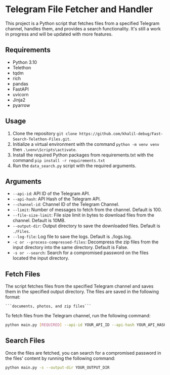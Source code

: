 # Telegram File Fetcher and Handler

This project is a Python script that fetches files from a specified Telegram channel, handles them, and provides a search functionality. It's still a work in progress and will be updated with more features.

## Requirements

- Python 3.10
- Telethon
- tqdm
- rich
- pandas
- FastAPI
- uvicorn
- Jinja2
- pyarrow

## Usage

1. Clone the repository `git clone https://github.com/khalil-debug/Fast-Search-Telethon-Files.git`.
2. Initialize a virtual environment with the command `python -m venv venv` then `.\venv\Scripts\activate`.
3. Install the required Python packages from requirements.txt with the command `pip install -r requirements.txt`
4. Run the `data_search.py` script with the required arguments.

## Arguments

- `--api-id`: API ID of the Telegram API.
- `--api-hash`: API Hash of the Telegram API.
- `--channel-id`: Channel ID of the Telegram Channel.
- `--limit`: Number of messages to fetch from the channel. Default is 100.
- `--file-size-limit`: File size limit in bytes to download files from the channel. Default is 10MB.
- `--output-dir`: Output directory to save the downloaded files. Default is ``./Files``.
- `--log-file`: Log file to save the logs. Default is ./logs.log.
- `-c or --process-compressed-files`: Decompress the zip files from the input directory into the same directory. Default is False.
- `-s or --search`: Search for a compromised password on the files located the input directory.


## Fetch Files

The script fetches files from the specified Telegram channel and saves them in the specified output directory. The files are saved in the following format:
    
    ```documents, photos, and zip files``` 

To fetch files from the Telegram channel, run the following command:

```bash
python main.py [REQUIRED] --api-id YOUR_API_ID --api-hash YOUR_API_HASH --channel-id YOUR_CHANNEL_ID [OPTIONAL] --output-dir YOUR_OUTPUT_DIR --file-size-limit YOUR_FILES_SIZE_LIMIT --limit YOUR_MESSAGES_NUMBER_LIMIT --log-file YOUR_LOG_FILE_OUTPUT
```


## Search Files

Once the files are fetched, you can search for a compromised password in the files' content by running the following command:

```bash 
python main.py -s --output-dir YOUR_OUTPUT_DIR
```